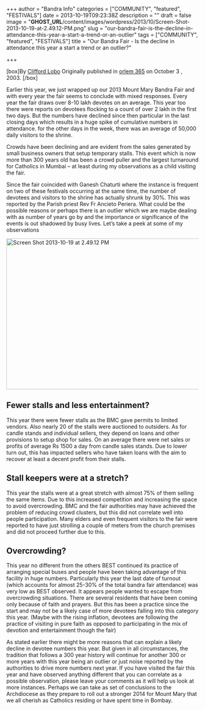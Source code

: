 +++
author = "Bandra Info"
categories = ["COMMUNITY", "featured", "FESTIVALS"]
date = 2013-10-19T09:23:38Z
description = ""
draft = false
image = "__GHOST_URL__/content/images/wordpress/2013/10/Screen-Shot-2013-10-19-at-2.49.12-PM.png"
slug = "our-bandra-fair-is-the-decline-in-attendance-this-year-a-start-a-trend-or-an-outlier"
tags = ["COMMUNITY", "featured", "FESTIVALS"]
title = "Our Bandra Fair - Is the decline in attendance this year a start a trend or an outlier?"

+++


<p>[box]By <a title="View all posts by Clifford Lobo" href="https://orlem365.in/author/ajaylobo/">Clifford Lobo</a> Originally published in <a href="https://orlem365.in/bandra-fair-decline-attendance-year-start-trend-outlier/">orlem 365</a> on October 3 , 2003. [/box]</p>
<p>Earlier this year, we just wrapped up our 2013 Mount Mary Bandra Fair and with every year the fair seems to conclude with mixed responses. Every year the fair draws over 8-10 lakh devotes on an average. This year too there were reports on devotees flocking to a count of over 2 lakh in the first two days. But the numbers have declined since then particular in the last closing days which results in a huge spike of cumulative numbers in attendance. for the other days in the week, there was an average of 50,000 daily visitors to the shrine.</p>
<p>Crowds have been declining and are evident from the sales generated by small business owners that setup temporary stalls. This event which is now more than 300 years old has been a crowd puller and the largest turnaround for Catholics in Mumbai – at least during my observations as a child visiting the fair.</p>
<p>Since the fair coincided with Ganesh Chaturti where the instance is frequent on two of these festivals occurring at the same time, the number of devotees and visitors to the shrine has actually shrunk by 30%. This was reported by the Parish priest Rev Fr Ancieto Periera. What could be the possible reasons or perhaps there is an outlier which we are maybe dealing with as number of years go by and the importance or significance of the events is out shadowed by busy lives. Let’s take a peek at some of my observations</p>
<p><img loading="lazy" class="aligncenter size-full wp-image-4497" alt="Screen Shot 2013-10-19 at 2.49.12 PM" src="https://i2.wp.com/bandra.info/wp-content/uploads/2013/10/Screen-Shot-2013-10-19-at-2.49.12-PM.png?resize=650%2C396&#038;ssl=1" width="650" height="396" srcset="https://i2.wp.com/bandra.info/wp-content/uploads/2013/10/Screen-Shot-2013-10-19-at-2.49.12-PM.png?w=650&amp;ssl=1 650w, https://i2.wp.com/bandra.info/wp-content/uploads/2013/10/Screen-Shot-2013-10-19-at-2.49.12-PM.png?resize=300%2C182&amp;ssl=1 300w" sizes="(max-width: 650px) 100vw, 650px" data-recalc-dims="1" /></p>
<h2><b>Fewer stalls and less entertainment?</b></h2>
<p>This year there were fewer stalls as the BMC gave permits to limited vendors. Also nearly 20 of the stalls were auctioned to outsiders. As for candle stands and individual sellers, they depend on loans and other provisions to setup shop for sales. On an average there were net sales or profits of average Rs 1500 a day from candle sales stands. Due to lower turn out, this has impacted sellers who have taken loans with the aim to recover at least a decent profit from their stalls.</p>
<h2><b>Stall keepers were at a stretch?</b></h2>
<p>This year the stalls were at a great stretch with almost 75% of them selling the same items. Due to this increased competition and increasing the space to avoid overcrowding. BMC and the fair authorities may have achieved the problem of reducing crowd clusters, but this did not correlate well into people participation. Many elders and even frequent visitors to the fair were reported to have just strolling a couple of meters from the church premises and did not proceed further due to this.</p>
<h2><b>Overcrowding?</b></h2>
<p>This year no different from the others BEST continued its practice of arranging special buses and people have been taking advantage of this facility in huge numbers. Particularly this year the last date of turnout (which accounts for almost 25-30% of the total bandra fair attendance) was very low as BEST observed. It appears people wanted to escape from overcrowding situations. There are several residents that have been coming only because of faith and prayers. But this has been a practice since the start and may not be a likely case of more devotees falling into this category this year. (Maybe with the rising inflation, devotees are following the practice of visiting in pure faith as opposed to participating in the mix of devotion and entertainment though the fair)</p>
<p>As stated earlier there might be more reasons that can explain a likely decline in devotee numbers this year. But given in all circumstances, the tradition that follows a 300 year history will continue for another 300 or more years with this year being an outlier or just noise reported by the authorities to drive more numbers next year. If you have visited the fair this year and have observed anything different that you can correlate as a possible observation, please leave your comments as it will help us look at more instances. Perhaps we can take as set of conclusions to the Archdiocese as they prepare to roll out a stronger 2014 for Mount Mary that we all cherish as Catholics residing or have spent time in Bombay.</p>



